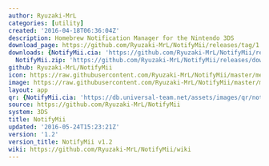 ```yaml
---
author: Ryuzaki-MrL
categories: [utility]
created: '2016-04-18T06:36:04Z'
description: Homebrew Notification Manager for the Nintendo 3DS
download_page: https://github.com/Ryuzaki-MrL/NotifyMii/releases/tag/1.2
downloads: {NotifyMii.cia: 'https://github.com/Ryuzaki-MrL/NotifyMii/releases/download/1.2/NotifyMii.cia',
  NotifyMii.zip: 'https://github.com/Ryuzaki-MrL/NotifyMii/releases/download/1.2/NotifyMii.zip'}
github: Ryuzaki-MrL/NotifyMii
icon: https://raw.githubusercontent.com/Ryuzaki-MrL/NotifyMii/master/meta/icon.png
image: https://raw.githubusercontent.com/Ryuzaki-MrL/NotifyMii/master/meta/banner.png
layout: app
qr: {NotifyMii.cia: 'https://db.universal-team.net/assets/images/qr/notifymii.cia.png'}
source: https://github.com/Ryuzaki-MrL/NotifyMii
system: 3DS
title: NotifyMii
updated: '2016-05-24T15:23:21Z'
version: '1.2'
version_title: NotifyMii v1.2
wiki: https://github.com/Ryuzaki-MrL/NotifyMii/wiki
---
```

